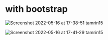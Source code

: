 # with bootstrap

![Screenshot 2022-05-16 at 17-38-51 tamrin15](https://user-images.githubusercontent.com/83463146/168604920-06f9f6f1-ffa9-4df4-849c-3b095777c6e9.png)






![Screenshot 2022-05-16 at 17-41-29 tamrin15](https://user-images.githubusercontent.com/83463146/168604973-172ac3c0-b166-49d3-8b00-5ffe525fc68d.png)
